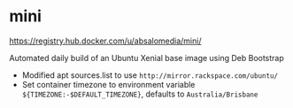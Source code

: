 # mini

https://registry.hub.docker.com/u/absalomedia/mini/

Automated daily build of an Ubuntu Xenial base image using Deb Bootstrap

- Modified apt sources.list to use `http://mirror.rackspace.com/ubuntu/`
- Set container timezone to environment variable `${TIMEZONE:-$DEFAULT_TIMEZONE}`, defaults to `Australia/Brisbane`